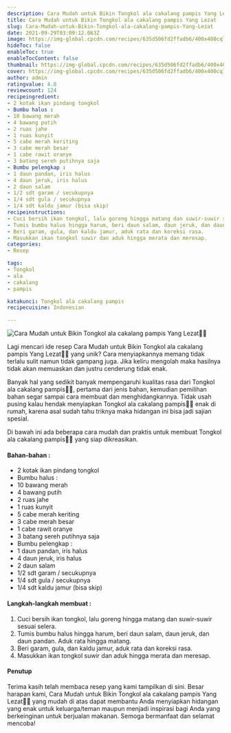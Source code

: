```yaml
---
description: Cara Mudah untuk Bikin Tongkol ala cakalang pampis Yang Lezat"
title: Cara Mudah untuk Bikin Tongkol ala cakalang pampis Yang Lezat
slug: Cara-Mudah-untuk-Bikin-Tongkol-ala-cakalang-pampis-Yang-Lezat
date: 2021-09-29T03:09:12.063Z
image: https://img-global.cpcdn.com/recipes/635d506fd2ffadb6/400x400cq70/photo.jpg
hideToc: false
enableToc: true
enableTocContent: false
thumbnail: https://img-global.cpcdn.com/recipes/635d506fd2ffadb6/400x400cq70/photo.jpg
cover: https://img-global.cpcdn.com/recipes/635d506fd2ffadb6/400x400cq70/photo.jpg
author: admin
ratingvalue: 4.8
reviewcount: 124
recipeingredient:
- 2 kotak ikan pindang tongkol
- Bumbu halus :
- 10 bawang merah
- 4 bawang putih
- 2 ruas jahe
- 1 ruas kunyit
- 5 cabe merah keriting
- 3 cabe merah besar
- 1 cabe rawit oranye
- 3 batang sereh putihnya saja
- Bumbu pelengkap :
- 1 daun pandan, iris halus
- 4 daun jeruk, iris halus
- 2 daun salam
- 1/2 sdt garam / secukupnya
- 1/4 sdt gula / secukupnya
- 1/4 sdt kaldu jamur (bisa skip)
recipeinstructions:
- Cuci bersih ikan tongkol, lalu goreng hingga matang dan suwir-suwir sesuai selera.
- Tumis bumbu halus hingga harum, beri daun salam, daun jeruk, dan daun pandan. Aduk rata hingga matang.
- Beri garam, gula, dan kaldu jamur, aduk rata dan koreksi rasa.
- Masukkan ikan tongkol suwir dan aduk hingga merata dan meresap.
categories:
- Resep

tags:
- Tongkol
- ala
- cakalang
- pampis

katakunci: Tongkol ala cakalang pampis
recipecuisine: Indonesian

---
```


![Cara Mudah untuk Bikin Tongkol ala cakalang pampis Yang Lezat👩‍🍳](https://img-global.cpcdn.com/recipes/635d506fd2ffadb6/400x400cq70/photo.jpg)

Lagi mencari ide resep Cara Mudah untuk Bikin Tongkol ala cakalang pampis Yang Lezat👩‍🍳 yang unik? Cara menyiapkannya memang tidak terlalu sulit namun tidak gampang juga. Jika keliru mengolah maka hasilnya tidak akan memuaskan dan justru cenderung tidak enak.

Banyak hal yang sedikit banyak mempengaruhi kualitas rasa dari Tongkol ala cakalang pampis👩‍🍳, pertama dari jenis bahan, kemudian pemilihan bahan segar sampai cara membuat dan menghidangkannya. Tidak usah pusing kalau hendak menyiapkan Tongkol ala cakalang pampis👩‍🍳 enak di rumah, karena asal sudah tahu triknya maka hidangan ini bisa jadi sajian spesial.

Di bawah ini ada beberapa cara mudah dan praktis untuk membuat Tongkol ala cakalang pampis👩‍🍳 yang siap dikreasikan.

<!--inarticleads1-->

#### Bahan-bahan :

- 2 kotak ikan pindang tongkol
- Bumbu halus :
- 10 bawang merah
- 4 bawang putih
- 2 ruas jahe
- 1 ruas kunyit
- 5 cabe merah keriting
- 3 cabe merah besar
- 1 cabe rawit oranye
- 3 batang sereh putihnya saja
- Bumbu pelengkap :
- 1 daun pandan, iris halus
- 4 daun jeruk, iris halus
- 2 daun salam
- 1/2 sdt garam / secukupnya
- 1/4 sdt gula / secukupnya
- 1/4 sdt kaldu jamur (bisa skip)

<!--inarticleads2-->

#### Langkah-langkah membuat :

1. Cuci bersih ikan tongkol, lalu goreng hingga matang dan suwir-suwir sesuai selera.
1. Tumis bumbu halus hingga harum, beri daun salam, daun jeruk, dan daun pandan. Aduk rata hingga matang.
1. Beri garam, gula, dan kaldu jamur, aduk rata dan koreksi rasa.
1. Masukkan ikan tongkol suwir dan aduk hingga merata dan meresap.

#### Penutup

Terima kasih telah membaca resep yang kami tampilkan di sini. Besar harapan kami, Cara Mudah untuk Bikin Tongkol ala cakalang pampis Yang Lezat👩‍🍳 yang mudah di atas dapat membantu Anda menyiapkan hidangan yang enak untuk keluarga/teman maupun menjadi inspirasi bagi Anda yang berkeinginan untuk berjualan makanan. Semoga bermanfaat dan selamat mencoba!